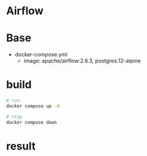 # Airflow

# Base
- docker-compose.yml
    - image: apache/airflow:2.6.3, postgres:12-alpine

# build
``` bash
# run
docker compose up -d

# stop
docker compose down
```

# result
